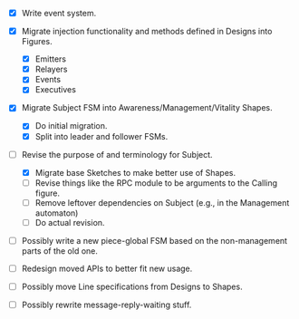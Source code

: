 - [x] Write event system.
- [x] Migrate injection functionality and methods defined in Designs into Figures.
  - [x] Emitters
  - [x] Relayers
  - [x] Events
  - [x] Executives
- [x] Migrate Subject FSM into Awareness/Management/Vitality Shapes.
  - [x] Do initial migration.
  - [x] Split into leader and follower FSMs.
- [ ] Revise the purpose of and terminology for Subject.
  - [x] Migrate base Sketches to make better use of Shapes.
  - [ ] Revise things like the RPC module to be arguments to the Calling figure.
  - [ ] Remove leftover dependencies on Subject (e.g., in the Management automaton)
  - [ ] Do actual revision.
- [ ] Possibly write a new piece-global FSM based on the non-management parts of the old one.
- [ ] Redesign moved APIs to better fit new usage.
- [ ] Possibly move Line specifications from Designs to Shapes.
- [ ] Possibly rewrite message-reply-waiting stuff.

